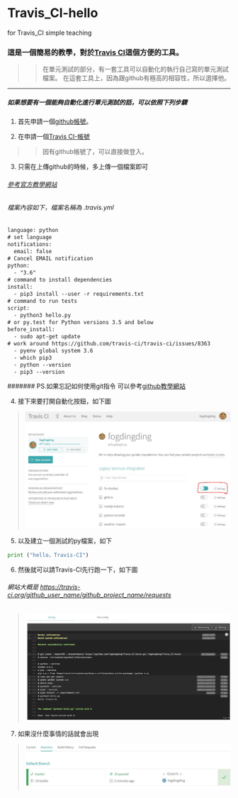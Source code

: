 # Travis_CI-hello
for Travis_CI simple teaching

### 這是一個簡易的教學，對於[Travis CI](https://travis-ci.org/)這個方便的工具。
>>在單元測試的部分，有一套工具可以自動化的執行自己寫的單元測試檔案。
>>在這套工具上，因為跟github有極高的相容性，所以選擇他。

---
##### 如果想要有一個能夠自動化進行單元測試的話，可以依照下列步驟
1. 首先申請一個[github帳號](https://github.com)。

2. 在申請一個[Travis CI-帳號](https://travis-ci.org/)
>>因有github帳號了，可以直接做登入。

3. 只需在上傳github的時候，多上傳一個檔案即可
###### [參考官方教學網站](https://docs.travis-ci.com/user/languages/python/)
###### 檔案內容如下，檔案名稱為 .travis.yml
```
language: python
# set language
notifications:
  email: false
# Cancel EMAIL notification
python:
  - "3.6"
# command to install dependencies
install:
  - pip3 install --user -r requirements.txt
# command to run tests
script:
  - python3 hello.py
# or py.test for Python versions 3.5 and below
before_install:
  - sudo apt-get update
# work around https://github.com/travis-ci/travis-ci/issues/8363
  - pyenv global system 3.6
  - which pip3
  - python --version
  - pip3 --version
```
####### PS.如果忘記如何使用git指令 可以參考[github教學網站](https://github.com/fogdingding/github)

4. 接下來要打開自動化按鈕，如下圖
>![](https://github.com/fogdingding/Travis_CI-hello/blob/master/img/%E5%AE%98%E6%96%B9%E7%B6%B2%E7%AB%99-%E6%89%93%E9%96%8B%E8%87%AA%E5%8B%95%E5%8C%96%E6%8C%89%E9%88%95.JPG)

5. 以及建立一個測試的py檔案，如下
```py
print ("hello，Travis-CI")
```

6. 然後就可以請Travis-CI先行跑一下，如下圖
###### 網站大概是 https://travis-ci.org/github_user_name/github_project_name/requests
>![](https://github.com/fogdingding/Travis_CI-hello/blob/master/img/%E5%AE%98%E6%96%B9%E7%B6%B2%E7%AB%99-%E8%87%AA%E5%8B%95%E5%8C%96%E6%B8%AC%E8%A9%A6%E7%B5%90%E6%9E%9C.JPG)

7. 如果沒什麼事情的話就會出現
>![](https://github.com/fogdingding/Travis_CI-hello/blob/master/img/%E5%AE%98%E6%96%B9%E7%B6%B2%E7%AB%99-%E8%87%AA%E5%8B%95%E5%8C%96%E6%B8%AC%E8%A9%A6%E7%B5%90%E6%9E%9C-2.JPG)